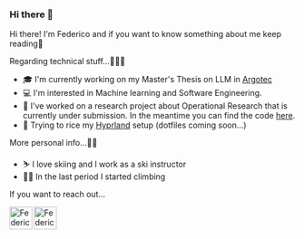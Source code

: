 ### Hi there 👋

<!--
**federicovolponi/federicovolponi** is a ✨ _special_ ✨ repository because its `README.md` (this file) appears on your GitHub profile.

Here are some ideas to get you started:

- 🔭 I’m currently working on ...
- 🌱 I’m currently learning ...
- 👯 I’m looking to collaborate on ...
- 🤔 I’m looking for help with ...
- 💬 Ask me about ...
- 📫 How to reach me: ...
- 😄 Pronouns: ...
- ⚡ Fun fact: ...
-->
Hi there! I'm Federico and if you want to know something about me keep reading📖

Regarding technical stuff...🧑🏻‍💻
- 🎓 I'm currently working on my Master's Thesis on LLM in [Argotec](https://www.argotecgroup.com/) 
- 💻 I'm interested in Machine learning and Software Engineering.
- 🧮 I've worked on a research project about Operational Research that is currently under submission. In the meantime you can find the code [here](https://github.com/MRVSmartNetworks/container_loading_heuristics).
- 🐧 Trying to rice my [Hyprland](https://hyprland.org/) setup (dotfiles coming soon...)

More personal info...💁🏻
- ⛷️ I love skiing and I work as a ski instructor
- 🧗🏻 In the last period I started climbing

If you want to reach out...
</a>
  
   <a href="https://www.instagram.com/federicovolponi/">
  
  <img align="left" alt="Federico's Instagram" width="40px" src="https://upload.wikimedia.org/wikipedia/commons/a/a5/Instagram_icon.png" />

</a>  

   <a href="https://www.linkedin.com/in/federico-volponi-7aa5b2235/">

  <img align="left" alt="Federico's linkedin" width="40px" src="https://cdn-icons-png.flaticon.com/512/174/174857.png" />

</a>

